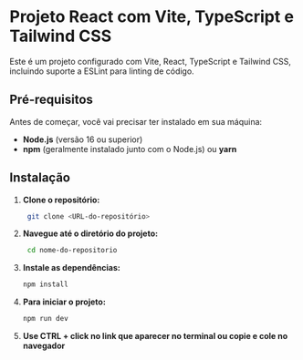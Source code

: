 # Projeto React com Vite, TypeScript e Tailwind CSS

Este é um projeto configurado com Vite, React, TypeScript e Tailwind CSS, incluindo suporte a ESLint para linting de código.

## Pré-requisitos

Antes de começar, você vai precisar ter instalado em sua máquina:

- **Node.js** (versão 16 ou superior)
- **npm** (geralmente instalado junto com o Node.js) ou **yarn**

## Instalação

1. **Clone o repositório:**

   ```bash
    git clone <URL-do-repositório>

2. **Navegue até o diretório do projeto:**
   ```bash
    cd nome-do-repositorio

3. **Instale as dependências:**
    ```bash
    npm install

4. **Para iniciar o projeto:**
    ```bash
    npm run dev

5. **Use CTRL + click no link que aparecer no terminal ou copie e cole no navegador**